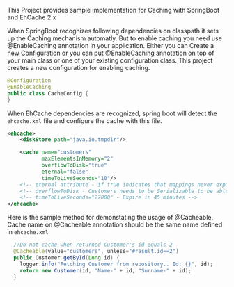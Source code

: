 This Project provides sample implementation for Caching with SpringBoot and EhCache 2.x

When SpringBoot recognizes following dependencies on classpath it sets up the Caching mechanism automatly. But to enable caching you need use @EnableCaching annotation in your application. Either you can Create a new Configuration or you can put @EnableCaching annotation on top of your main class or one of your existing configuration class. This project creates a new configuration for enabling caching.


```java
@Configuration
@EnableCaching
public class CacheConfig {
}
```

When EhCache dependencies are recognized, spring boot will detect the `ehcache.xml` file and configure the cache with this file.

```xml
<ehcache>
    <diskStore path="java.io.tmpdir"/>

    <cache name="customers"
           maxElementsInMemory="2"
           overflowToDisk="true"
           eternal="false"
           timeToLiveSeconds="10"/>
    <!-- eternal attribute - if true indicates that mappings never expire -->
    <!-- overflowToDisk - Customers needs to be Serializable to be able to overflowToDisk -->
    <!-- timeToLiveSeconds="27000" - Expire in 45 minutes -->
</ehcache>
```



Here is the sample method for demonstating the usage of @Cacheable. 
Cache name on @Cacheable annotation should be the same name defined in `ehcache.xml`

```java
  //Do not cache when returned Customer's id equals 2
  @Cacheable(value="customers", unless="#result.id==2")
  public Customer getById(Long id) {
    logger.info("Fetching Customer from repository.. Id: {}", id);
    return new Customer(id, "Name-" + id, "Surname-" + id);
  }
```